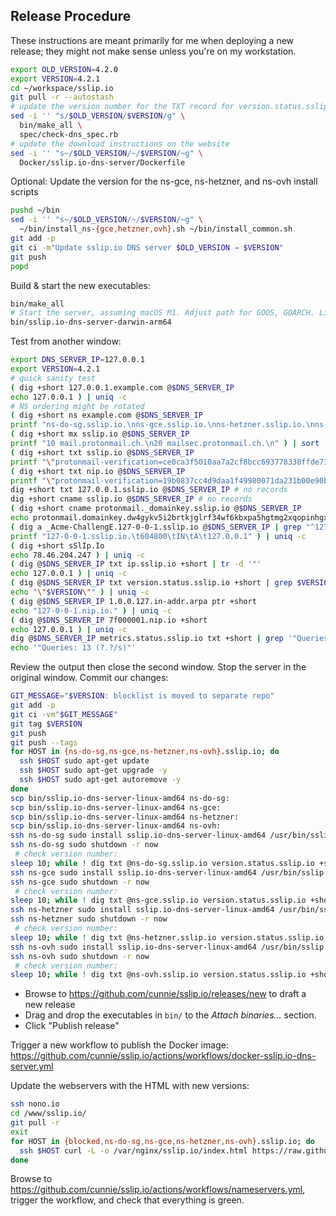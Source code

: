 ## Release Procedure

These instructions are meant primarily for me when deploying a new release;
they might not make sense unless you're on my workstation.

```bash
export OLD_VERSION=4.2.0
export VERSION=4.2.1
cd ~/workspace/sslip.io
git pull -r --autostash
# update the version number for the TXT record for version.status.sslip.io
sed -i '' "s/$OLD_VERSION/$VERSION/g" \
  bin/make_all \
  spec/check-dns_spec.rb
# update the download instructions on the website
sed -i '' "s~/$OLD_VERSION/~/$VERSION/~g" \
  Docker/sslip.io-dns-server/Dockerfile
```

Optional: Update the version for the ns-gce, ns-hetzner, and ns-ovh install scripts

```bash
pushd ~/bin
sed -i '' "s~/$OLD_VERSION/~/$VERSION/~g" \
  ~/bin/install_ns-{gce,hetzner,ovh}.sh ~/bin/install_common.sh
git add -p
git ci -m"Update sslip.io DNS server $OLD_VERSION → $VERSION"
git push
popd
```

Build & start the new executables:

```bash
bin/make_all
# Start the server, assuming macOS M1. Adjust path for GOOS, GOARCH. Linux requires `sudo`
bin/sslip.io-dns-server-darwin-arm64
```

Test from another window:

```bash
export DNS_SERVER_IP=127.0.0.1
export VERSION=4.2.1
# quick sanity test
( dig +short 127.0.0.1.example.com @$DNS_SERVER_IP
echo 127.0.0.1 ) | uniq -c
# NS ordering might be rotated
( dig +short ns example.com @$DNS_SERVER_IP
printf "ns-do-sg.sslip.io.\nns-gce.sslip.io.\nns-hetzner.sslip.io.\nns-ovh.sslip.io.\n" ) | sort | uniq -c
( dig +short mx sslip.io @$DNS_SERVER_IP
printf "10 mail.protonmail.ch.\n20 mailsec.protonmail.ch.\n" ) | sort | uniq -c
( dig +short txt sslip.io @$DNS_SERVER_IP
printf "\"protonmail-verification=ce0ca3f5010aa7a2cf8bcc693778338ffde73e26\"\n\"v=spf1 include:_spf.protonmail.ch mx ~all\"\n" ) | sort | uniq -c
( dig +short txt nip.io @$DNS_SERVER_IP
printf "\"protonmail-verification=19b0837cc4d9daa1f49980071da231b00e90b313\"\n\"v=spf1 include:_spf.protonmail.ch mx ~all\"\n" ) | sort | uniq -c
dig +short txt 127.0.0.1.sslip.io @$DNS_SERVER_IP # no records
dig +short cname sslip.io @$DNS_SERVER_IP # no records
( dig +short cname protonmail._domainkey.sslip.io @$DNS_SERVER_IP
echo protonmail.domainkey.dw4gykv5i2brtkjglrf34wf6kbxpa5hgtmg2xqopinhgxn5axo73a.domains.proton.ch. ) | uniq -c
( dig a _Acme-ChallengE.127-0-0-1.sslip.io @$DNS_SERVER_IP | grep "^127"
printf "127-0-0-1.sslip.io.\t604800\tIN\tA\t127.0.0.1" ) | uniq -c
( dig +short sSlIp.Io
echo 78.46.204.247 ) | uniq -c
( dig @$DNS_SERVER_IP txt ip.sslip.io +short | tr -d '"'
echo 127.0.0.1 ) | uniq -c
( dig @$DNS_SERVER_IP txt version.status.sslip.io +short | grep $VERSION
echo "\"$VERSION\"" ) | uniq -c
( dig @$DNS_SERVER_IP 1.0.0.127.in-addr.arpa ptr +short
echo "127-0-0-1.nip.io." ) | uniq -c
( dig @$DNS_SERVER_IP 7f000001.nip.io +short
echo 127.0.0.1 ) | uniq -c
dig @$DNS_SERVER_IP metrics.status.sslip.io txt +short | grep '"Queries: '
echo '"Queries: 13 (?.?/s)"'
```

Review the output then close the second window. Stop the server in the
original window. Commit our changes:

```bash
GIT_MESSAGE="$VERSION: blocklist is moved to separate repo"
git add -p
git ci -vm"$GIT_MESSAGE"
git tag $VERSION
git push
git push --tags
for HOST in {ns-do-sg,ns-gce,ns-hetzner,ns-ovh}.sslip.io; do
  ssh $HOST sudo apt-get update
  ssh $HOST sudo apt-get upgrade -y
  ssh $HOST sudo apt-get autoremove -y
done
scp bin/sslip.io-dns-server-linux-amd64 ns-do-sg:
scp bin/sslip.io-dns-server-linux-amd64 ns-gce:
scp bin/sslip.io-dns-server-linux-amd64 ns-hetzner:
scp bin/sslip.io-dns-server-linux-amd64 ns-ovh:
ssh ns-do-sg sudo install sslip.io-dns-server-linux-amd64 /usr/bin/sslip.io-dns-server
ssh ns-do-sg sudo shutdown -r now
 # check version number:
sleep 10; while ! dig txt @ns-do-sg.sslip.io version.status.sslip.io +short; do sleep 5; done
ssh ns-gce sudo install sslip.io-dns-server-linux-amd64 /usr/bin/sslip.io-dns-server
ssh ns-gce sudo shutdown -r now
 # check version number:
sleep 10; while ! dig txt @ns-gce.sslip.io version.status.sslip.io +short; do sleep 5; done # wait until it's back up before rebooting ns-hetzner
ssh ns-hetzner sudo install sslip.io-dns-server-linux-amd64 /usr/bin/sslip.io-dns-server
ssh ns-hetzner sudo shutdown -r now
 # check version number:
sleep 10; while ! dig txt @ns-hetzner.sslip.io version.status.sslip.io +short; do sleep 5; done # wait until it's back up before rebooting ns-ovh
ssh ns-ovh sudo install sslip.io-dns-server-linux-amd64 /usr/bin/sslip.io-dns-server
ssh ns-ovh sudo shutdown -r now
 # check version number:
sleep 10; while ! dig txt @ns-ovh.sslip.io version.status.sslip.io +short; do sleep 5; done
```

- Browse to <https://github.com/cunnie/sslip.io/releases/new> to draft a new release
- Drag and drop the executables in `bin/` to the _Attach binaries..._ section.
- Click "Publish release"

Trigger a new workflow to publish the Docker image: <https://github.com/cunnie/sslip.io/actions/workflows/docker-sslip.io-dns-server.yml>

Update the webservers with the HTML with new versions:

```bash
ssh nono.io
cd /www/sslip.io/
git pull -r
exit
for HOST in {blocked,ns-do-sg,ns-gce,ns-hetzner,ns-ovh}.sslip.io; do
  ssh $HOST curl -L -o /var/nginx/sslip.io/index.html https://raw.githubusercontent.com/cunnie/sslip.io/main/k8s/document_root_sslip.io/index.html
done
```

Browse to <https://github.com/cunnie/sslip.io/actions/workflows/nameservers.yml>, trigger the workflow, and check that everything is green.
